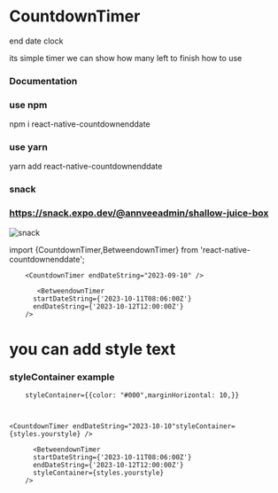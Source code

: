 # CountdownTimer
end date clock

its simple timer we can show how many left to finish
how to use
### Documentation
 ### use npm 
npm i react-native-countdownenddate
 ### use yarn
 yarn add react-native-countdownenddate
  ### snack 
  ### https://snack.expo.dev/@annveeadmin/shallow-juice-box
 ![snack](https://github.com/city0666/dhignaevent/assets/1519250/a9b0f3e8-d6fe-4fe5-b29b-1b4c6815f9cb)

import {CountdownTimer,BetweendownTimer} from 'react-native-countdownenddate';

        <CountdownTimer endDateString="2023-09-10" />
        
           <BetweendownTimer
          startDateString={'2023-10-11T08:06:00Z'}
          endDateString={'2023-10-12T12:00:00Z'}
        />
# you can add style text 
        
### styleContainer  example
        
        styleContainer={{color: "#000",marginHorizontal: 10,}}
              
              
              
    <CountdownTimer endDateString="2023-10-10"styleContainer={styles.yourstyle} />
                
          <BetweendownTimer
          startDateString={'2023-10-11T08:06:00Z'}
          endDateString={'2023-10-12T12:00:00Z'}
          styleContainer={styles.yourstyle}
        />         
               
